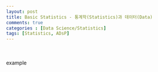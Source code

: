 ```yaml
---
layout: post
title: Basic Statistics - 통계학(Statistics)과 데이터(Data)
comments: true
categories : [Data Science/Statistics]
tags: [Statistics, ADsP]
---
```

<br><br>example
